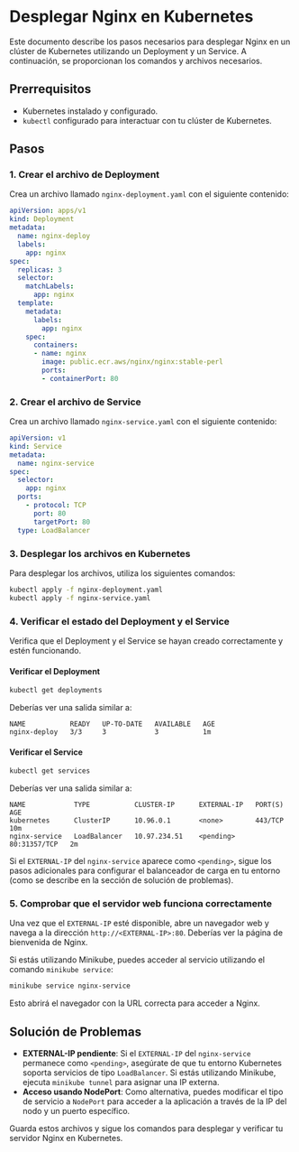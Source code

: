 # Desplegar Nginx en Kubernetes

Este documento describe los pasos necesarios para desplegar Nginx en un clúster de Kubernetes utilizando un Deployment y un Service. A continuación, se proporcionan los comandos y archivos necesarios.

## Prerrequisitos

- Kubernetes instalado y configurado.
- `kubectl` configurado para interactuar con tu clúster de Kubernetes.

## Pasos

### 1. Crear el archivo de Deployment

Crea un archivo llamado `nginx-deployment.yaml` con el siguiente contenido:

```yaml
apiVersion: apps/v1
kind: Deployment
metadata:
  name: nginx-deploy
  labels:
    app: nginx
spec:
  replicas: 3
  selector:
    matchLabels:
      app: nginx
  template:
    metadata:
      labels:
        app: nginx
    spec:
      containers:
      - name: nginx
        image: public.ecr.aws/nginx/nginx:stable-perl
        ports:
        - containerPort: 80
```

### 2. Crear el archivo de Service

Crea un archivo llamado `nginx-service.yaml` con el siguiente contenido:

```yaml
apiVersion: v1
kind: Service
metadata:
  name: nginx-service
spec:
  selector:
    app: nginx
  ports:
    - protocol: TCP
      port: 80
      targetPort: 80
  type: LoadBalancer
```

### 3. Desplegar los archivos en Kubernetes

Para desplegar los archivos, utiliza los siguientes comandos:

```bash
kubectl apply -f nginx-deployment.yaml
kubectl apply -f nginx-service.yaml
```

### 4. Verificar el estado del Deployment y el Service

Verifica que el Deployment y el Service se hayan creado correctamente y estén funcionando.

#### Verificar el Deployment

```bash
kubectl get deployments
```

Deberías ver una salida similar a:

```
NAME           READY   UP-TO-DATE   AVAILABLE   AGE
nginx-deploy   3/3     3            3           1m
```

#### Verificar el Service

```bash
kubectl get services
```

Deberías ver una salida similar a:

```
NAME            TYPE           CLUSTER-IP      EXTERNAL-IP   PORT(S)        AGE
kubernetes      ClusterIP      10.96.0.1       <none>        443/TCP        10m
nginx-service   LoadBalancer   10.97.234.51    <pending>     80:31357/TCP   2m
```

Si el `EXTERNAL-IP` del `nginx-service` aparece como `<pending>`, sigue los pasos adicionales para configurar el balanceador de carga en tu entorno (como se describe en la sección de solución de problemas).

### 5. Comprobar que el servidor web funciona correctamente

Una vez que el `EXTERNAL-IP` esté disponible, abre un navegador web y navega a la dirección `http://<EXTERNAL-IP>:80`. Deberías ver la página de bienvenida de Nginx.

Si estás utilizando Minikube, puedes acceder al servicio utilizando el comando `minikube service`:

```bash
minikube service nginx-service
```

Esto abrirá el navegador con la URL correcta para acceder a Nginx.

## Solución de Problemas

- **EXTERNAL-IP pendiente**: Si el `EXTERNAL-IP` del `nginx-service` permanece como `<pending>`, asegúrate de que tu entorno Kubernetes soporta servicios de tipo `LoadBalancer`. Si estás utilizando Minikube, ejecuta `minikube tunnel` para asignar una IP externa.
- **Acceso usando NodePort**: Como alternativa, puedes modificar el tipo de servicio a `NodePort` para acceder a la aplicación a través de la IP del nodo y un puerto específico.

Guarda estos archivos y sigue los comandos para desplegar y verificar tu servidor Nginx en Kubernetes.
